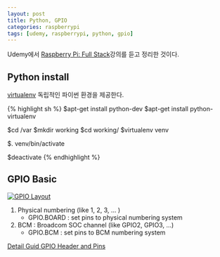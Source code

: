 ```yaml
---
layout: post
title: Python, GPIO
categories: raspberrypi
tags: [udemy, raspberrypi, python, gpio]
---
```

<div class="message">Udemy에서 <a href="https://www.udemy.com/rpi-full-stack">Raspberry Pi: Full Stack</a>강의를 듣고 정리한 것이다.</div>

## Python install
[virtualenv](http://docs.python-guide.org/en/latest/dev/virtualenvs/) 독립적인 파이썬 환경을 제공한다.

{% highlight sh %}
$apt-get install python-dev
$apt-get install python-virtualenv

$cd /var
$mkdir working
$cd working/
$virtualenv venv

$. venv/bin/activate

$deactivate
{% endhighlight %}

## GPIO Basic

<a href="http://www.raspberrypi-spy.co.uk/2012/06/simple-guide-to-the-rpi-gpio-header-and-pins/">
<img src="http://www.raspberrypi-spy.co.uk/wp-content/uploads/2012/06/Raspberry-Pi-GPIO-Layout-Model-B-Plus-rotated-2700x900.png" alt="GPIO Layout"></a>

1. Physical numbering (like 1, 2, 3, ... )
    - GPIO.BOARD : set pins to physical numbering system
2. BCM : Broadcom SOC channel (like GPIO2, GPIO3, ...)
    - GPIO.BCM : set pins to BCM numbering system

[Detail Guid GPIO Header and Pins](http://pinout.xyz/pinout/ground)

